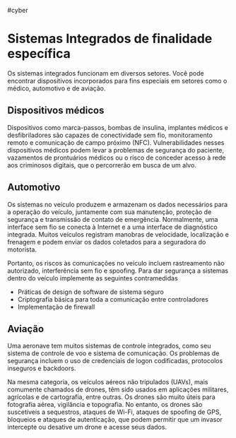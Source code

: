 #cyber 
# Sistemas Integrados de finalidade específica

Os sistemas integrados funcionam em diversos setores. Você pode encontrar dispositivos incorporados para fins especiais em setores como o médico, automotivo e de aviação.

## Dispositivos médicos

Dispositivos como marca-passos, bombas de insulina, implantes médicos e desfibriladores são capazes de conectividade sem fio, monitoramento remoto e comunicação de campo próximo (NFC). Vulnerabilidades nesses dispositivos médicos podem levar a problemas de segurança do paciente, vazamentos de prontuários médicos ou o risco de conceder acesso à rede aos criminosos digitais, que o percorrerão em busca de um alvo.

## Automotivo

Os sistemas no veículo produzem e armazenam os dados necessários para a operação do veículo, juntamente com sua manutenção, proteção de segurança e transmissão de contato de emergência. Normalmente, uma interface sem fio se conecta à Internet e a uma interface de diagnóstico integrada. Muitos veículos registram manobras de velocidade, localização e frenagem e podem enviar os dados coletados para a seguradora do motorista.

Portanto, os riscos às comunicações no veículo incluem rastreamento não autorizado, interferência sem fio e spoofing. Para dar segurança a sistemas dentro do veículo implemente as seguintes contramedidas

- Práticas de design de software de sistema seguro
- Criptografia básica para toda a comunicação entre controladores
- Implementação de firewall

## Aviação

Uma aeronave tem muitos sistemas de controle integrados, como seu sistema de controle de voo e sistema de comunicação. Os problemas de segurança incluem o uso de credenciais de logon codificadas, protocolos inseguros e backdoors.

Na mesma categoria, os veículos aéreos não tripulados (UAVs), mais comumente chamados de drones, têm sido usados em aplicações militares, agrícolas e de cartografia, entre outras. Os drones são muito úteis para fotografia aérea, vigilância e topografia. No entanto, os drones são suscetíveis a sequestros, ataques de Wi-Fi, ataques de spoofing de GPS, bloqueios e ataques de autenticação, que podem permitir que um invasor intercepte ou desative um drone e acesse seus dados.